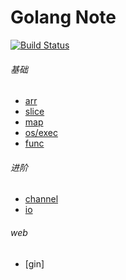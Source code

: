 Golang Note
============================
[![Build Status](https://travis-ci.org/justjavac/free-programming-books-zh_CN.svg?branch=master)](https://travis-ci.org/justjavac/free-programming-books-zh_CN)

###### 基础
* [arr](./arr)
* [slice](./slice)
* [map](./map)
* [os/exec](./exec)
* [func](./func)


###### 进阶
* [channel](./channel)
* [io](./io)


###### web
* [gin]
